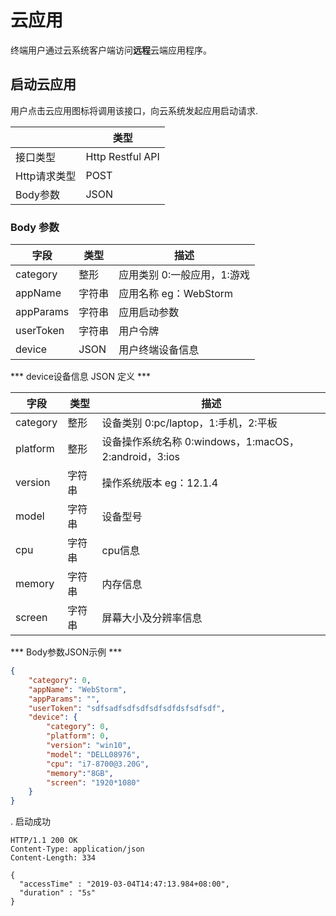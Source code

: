 # 云应用

终端用户通过云系统客户端访问**远程**云端应用程序。

## 启动云应用

用户点击云应用图标将调用该接口，向云系统发起应用启动请求.

|         		|	类型           		|
|---------------|-----------------------|
|接口类型 		|	Http Restful API |
|Http请求类型	|	POST	|
|Body参数		|	JSON	|

### Body 参数
|       字段  	|	类型     |       描述  				|
|---------------|-----------|---------------------------|
|category		|	整形 	| 应用类别 0:一般应用，1:游戏 	|
|appName		|	字符串	| 应用名称 eg：WebStorm 		|
|appParams		|	字符串	| 应用启动参数			 	|
|userToken		|	字符串	| 用户令牌					|
|device			|	JSON	| 用户终端设备信息				|

*** device设备信息 JSON 定义 ***

|    字段  	|	类型		|       描述  				
|-----------|-----------|-------------------------------------------------
|category	|	整形 	| 设备类别 0:pc/laptop，1:手机，2:平板 	
|platform	|	整形		| 设备操作系统名称 0:windows，1:macOS， 2:android，3:ios 	
|version	|	字符串	| 操作系统版本 eg：12.1.4			 	
|model		|	字符串	| 设备型号				
|cpu		|	字符串	| cpu信息				
|memory		|	字符串	| 内存信息				
|screen		|	字符串	| 屏幕大小及分辨率信息		

*** Body参数JSON示例 ***
```json
{
	"category": 0,
	"appName": "WebStorm",
	"appParams": "",
	"userToken": "sdfsadfsdfsdfsdfsdfdsfsdfsdf",
    "device": {
        "category": 0,
        "platform": 0,
        "version": "win10",
        "model": "DELL08976",
        "cpu": "i7-8700@3.20G",
        "memory":"8GB",
        "screen": "1920*1080"
    }
}
```
. 启动成功
```http
HTTP/1.1 200 OK
Content-Type: application/json
Content-Length: 334

{
  "accessTime" : "2019-03-04T14:47:13.984+08:00",
  "duration" : "5s"
}
```
